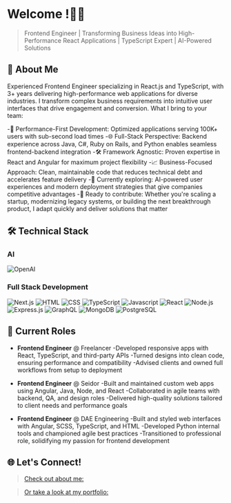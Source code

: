 # Welcome !👨‍💻

> Frontend Engineer | Transforming Business Ideas into High-Performance React Applications | TypeScript Expert | AI-Powered Solutions

## 🎯 About Me

Experienced Frontend Engineer specializing in React.js and TypeScript, with 3+ years delivering high-performance web applications for diverse industries. I transform complex business requirements into intuitive user interfaces that drive engagement and conversion.
What I bring to your team:

-🚀 Performance-First Development: Optimized applications serving 100K+ users with sub-second load times
-🌐 Full-Stack Perspective: Backend experience across Java, C#, Ruby on Rails, and Python enables seamless frontend-backend integration
-🛠 Framework Agnostic: Proven expertise in React and Angular for maximum project flexibility
-📈 Business-Focused Approach: Clean, maintainable code that reduces technical debt and accelerates feature delivery
-🤖 Currently exploring: AI-powered user experiences and modern deployment strategies that give companies competitive advantages
-🙌 Ready to contribute: Whether you're scaling a startup, modernizing legacy systems, or building the next breakthrough product, I adapt quickly and deliver solutions that matter
## 🛠️ Technical Stack

### AI
![OpenAI](https://img.shields.io/badge/OpenAI-412991?style=for-the-badge&logo=openai&logoColor=white)

### Full Stack Development
![Next.js](https://img.shields.io/badge/Next.js-000000?style=for-the-badge&logo=next.js&logoColor=white)
![HTML](https://img.shields.io/badge/HTML-000000?style=for-the-badge&logo=html&logoColor=white)
![CSS](https://img.shields.io/badge/CSS-000000?style=for-the-badge&logo=css&logoColor=white)
![TypeScript](https://img.shields.io/badge/TypeScript-007ACC?style=for-the-badge&logo=typescript&logoColor=white)
![Javascript](https://img.shields.io/badge/JavaScript-007ACC?style=for-the-badge&logo=javascript&logoColor=white)
![React](https://img.shields.io/badge/React-20232A?style=for-the-badge&logo=react&logoColor=61DAFB)
![Node.js](https://img.shields.io/badge/Node.js-339933?style=for-the-badge&logo=node.js&logoColor=white)
![Express.js](https://img.shields.io/badge/Express.js-000000?style=for-the-badge&logo=express&logoColor=white)
![GraphQL](https://img.shields.io/badge/GraphQL-E10098?style=for-the-badge&logo=graphql&logoColor=white)
![MongoDB](https://img.shields.io/badge/MongoDB-47A248?style=for-the-badge&logo=mongodb&logoColor=white)
![PostgreSQL](https://img.shields.io/badge/PostgreSQL-316192?style=for-the-badge&logo=postgresql&logoColor=white)


## 🌟 Current Roles

- **Frontend Engineer** @ Freelancer
  -Developed responsive apps with React, TypeScript, and third-party APIs
  -Turned designs into clean code, ensuring performance and compatibility
  -Advised clients and owned full workflows from setup to deployment

- **Frontend Engineer** @ Seidor
  -Built and maintained custom web apps using Angular, Java, Node, and React
  -Collaborated in agile teams with backend, QA, and design roles
  -Delivered high-quality solutions tailored to client needs and performance goals

- **Frontend Engineer** @ DAE Engineering
  -Built and styled web interfaces with Angular, SCSS, TypeScript, and HTML
  -Developed Python internal tools and championed agile best practices
  -Transitioned to professional role, solidifying my passion for frontend development

## 🌐 Let's Connect!

>[Check out about me:](https://www.linkedin.com/in/valentin-froicu/)

>[Or take a look at my portfolio:](https://valentinfroicu.com/)

